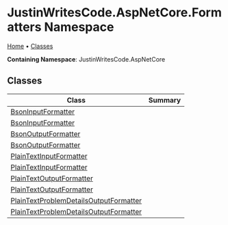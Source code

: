 # JustinWritesCode\.AspNetCore\.Formatters Namespace

[Home](../README.md) &#x2022; [Classes](#classes)

**Containing Namespace**: JustinWritesCode\.AspNetCore

## Classes

| Class | Summary |
| ----- | ------- |
| [BsonInputFormatter](BsonInputFormatter/README.md) | |
| [BsonInputFormatter](BsonInputFormatter/README.md) | |
| [BsonOutputFormatter](BsonOutputFormatter/README.md) | |
| [BsonOutputFormatter](BsonOutputFormatter/README.md) | |
| [PlainTextInputFormatter](PlainTextInputFormatter/README.md) | |
| [PlainTextInputFormatter](PlainTextInputFormatter/README.md) | |
| [PlainTextOutputFormatter](PlainTextOutputFormatter/README.md) | |
| [PlainTextOutputFormatter](PlainTextOutputFormatter/README.md) | |
| [PlainTextProblemDetailsOutputFormatter](PlainTextProblemDetailsOutputFormatter/README.md) | |
| [PlainTextProblemDetailsOutputFormatter](PlainTextProblemDetailsOutputFormatter/README.md) | |

